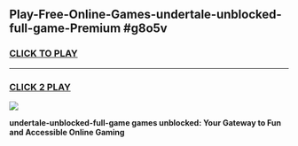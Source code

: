 
## Play-Free-Online-Games-undertale-unblocked-full-game-Premium #g8o5v
<h3>
<a href="https://premium.freeplayer.one?title=undertale-unblocked-full-game&ref=8M">CLICK TO PLAY</a></h3>
<hr>

<h3>
<a href="https://premium.freeplayer.one?title=undertale-unblocked-full-game&ref=8M">CLICK 2 PLAY</a>
  
</h3>

<a href="https://premium.freeplayer.one?title=undertale-unblocked-full-game&ref=8M"><img src="https://clearcache.store/games.png"></a>


**undertale-unblocked-full-game games unblocked: Your Gateway to Fun and Accessible Online Gaming**
